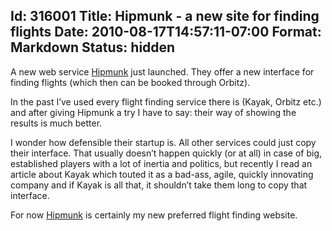 Id: 316001
Title: Hipmunk - a new site for finding flights
Date: 2010-08-17T14:57:11-07:00
Format: Markdown
Status: hidden
--------------
A new web service [Hipmunk](http://www.hipmunk.com/) just launched. They
offer a new interface for finding flights (which then can be booked
through Orbitz).

In the past I’ve used every flight finding service there is (Kayak,
Orbitz etc.) and after giving Hipmunk a try I have to say: their way of
showing the results is much better.

I wonder how defensible their startup is. All other services could just
copy their interface. That usually doesn’t happen quickly (or at all) in
case of big, established players with a lot of inertia and politics, but
recently I read an article about Kayak which touted it as a bad-ass,
agile, quickly innovating company and if Kayak is all that, it shouldn’t
take them long to copy that interface.

For now [Hipmunk](http://www.hipmunk.com/) is certainly my new preferred
flight finding website.

